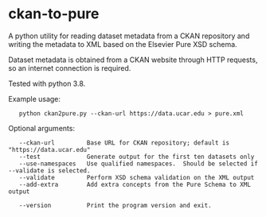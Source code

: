# ckan-to-pure
A python utility for reading dataset metadata from a CKAN repository and writing the metadata to XML based on the Elsevier Pure XSD schema.

Dataset metadata is obtained from a CKAN website through HTTP requests, so an internet connection is required.

Tested with python 3.8.

Example usage:

       python ckan2pure.py --ckan-url https://data.ucar.edu > pure.xml
       
Optional arguments:

       --ckan-url         Base URL for CKAN repository; default is "https://data.ucar.edu"
       --test             Generate output for the first ten datasets only
       --use-namespaces   Use qualified namespaces.  Should be selected if --validate is selected.
       --validate         Perform XSD schema validation on the XML output
       --add-extra        Add extra concepts from the Pure Schema to XML output
       
       --version          Print the program version and exit.
